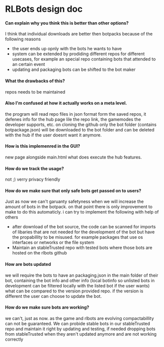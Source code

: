 # RLBots design doc


#### Can explain why you think this is better than other options?
I think that individual downloads are better then botpacks because of the following reasons
* the user ends up opnly with the bots he wants to have
* system can be extended by prodiding different repos for different usecases, for example an special repo containing bots that attended to an certain event
* updating and packaging bots can be shifted to the bot maker

#### What the drawbacks of this?
repos needs to be maintained

#### Also I'm confused at how it actually works on a meta level.
the program will read repo files in json format form the saved repos, it defenes info for the hub page lile the repo link, the gamemodes the developer supports, etc. on cloning the github only the bot folder (contains botpackage.json) will be downloaded to the bot folder and can be deleted with the hub if the user doesnt want it anymore.

#### How is this implemenred in the GUI?
new page alongside main.html what does execute the hub features.

#### How do we track the usage?
not ;) verry privacy friendly

#### How do we make sure that only safe bots get passed on to users?
Just as now we can't garuanty safetyness when we will increase the amount of bots in the botpack. on that point there is only improvement to make to do this automaticly. i can try to implement the following with help of others

* after download of the bot source, the code can be scanned for imports of libaries that are not needed for the development of the bot but have the propabillity to be misused. for example packages that use os interfaces or networks or the file system
* Maintain an stableTrusted repo with tested bots where those bots are hosted on the rlbots github

#### How are bots updated
we will require the bots to have an packaging.json in the main folder of their bot, containing the bot info and other info (local botinfo so unlisted bots in development can be filtered locally with the listed bot if the user wants) what can be compared to the version provided repo. if the version is different the user can choose to update the bot.

#### How do we make sure bots are working?
we can't, just as now. as the game and rlbots are evolving compactabillity can not be guaranteed. We can probide stable bots in our stableTrusted repo and maintain it right by updating and testing, if needed dropping bots from stableTrusted when they aren't updated anymore and are not working correctly
